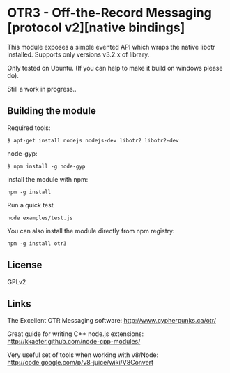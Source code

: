 # OTR3 - Off-the-Record Messaging [protocol v2][native bindings]

This module exposes a simple evented API which wraps the native libotr installed.
Supports only versions v3.2.x of library.

Only tested on Ubuntu. (If you can help to make it build on windows please do).

Still a work in progress..

## Building the module

Required tools:

	$ apt-get install nodejs nodejs-dev libotr2 libotr2-dev

node-gyp:

	$ npm install -g node-gyp

install the module with npm:

    npm -g install

Run a quick test

	node examples/test.js


You can also install the module directly from npm registry:

    npm -g install otr3

## License
GPLv2

## Links
The Excellent OTR Messaging software:
http://www.cypherpunks.ca/otr/

Great guide for writing C++ node.js extensions:
http://kkaefer.github.com/node-cpp-modules/

Very useful set of tools when working with v8/Node:
http://code.google.com/p/v8-juice/wiki/V8Convert

